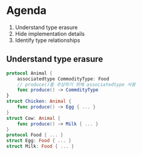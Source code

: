 # Agenda

1. Understand type erasure
2. Hide implementation details
3. Identify type relationships
## Understand type erasure

```swift
protocol Animal {
	associatedtype CommodityType: Food
	// produce()를 추상하기 위해 associatedtype 사용
	func produce() -> CommdityType
}
struct Chicken: Animal {
	func produce() -> Egg { ... }
}
struct Cow: Animal {
	func produce() -> Milk { ... }
}
protocol Food { ... }
struct Egg: Food { ... }
struct Milk: Food { ... }
```
